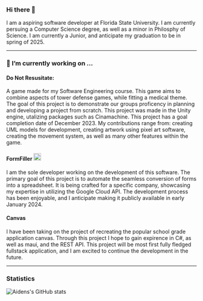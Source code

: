 ### Hi there 👋

I am a aspiring software developer at Florida State University. I am currently persuing a Computer Science degree, as well as a minor in Philosphy of Science. I am currently a Junior, and anticipate my graduation to be in spring of 2025. 
****

### 🔭 I’m currently working on ...

#### Do Not Resusitate: 
A game made for my Software Engineering course. This game aims to combine aspects of tower defense games, while fitting a medical theme. The goal of this project is to demonstrate our groups proficency in planning and developing a project from scratch. This project was made in the Unity engine, utalizing packages such as Cinamachine. This project has a goal completion date of December 2023. My contributions range from: creating UML models for development, creating artwork using pixel art software, creating the movement system, as well as many other features within the game. 

#### FormFiller <img src="https://static.vecteezy.com/system/resources/previews/027/179/355/non_2x/google-sheet-spreadsheet-icon-logo-symbol-free-png.png" width="20" height="20" alt="Sheets Logo">
I am the sole developer working on the development of this software. The primary goal of this project is to automate the seamless conversion of forms into a spreadsheet. It is being crafted for a specific company, showcasing my expertise in utilizing the Google Cloud API. The development process has been enjoyable, and I anticipate making it publicly available in early January 2024.

#### Canvas
I have been taking on the project of recreating the popular school grade application canvas. Through this project I hope to gain expirence in C#, as well as maui, and the REST API. This project will be most first fully fledged fullstack application, and I am excited to continue the development in the future. 

****

### Statistics 

![Aidens's GitHub stats](https://github-readme-stats.vercel.app/api?username=awa03&show_icons=true&theme=transparent)

<!--
**awa03/awa03** is a ✨ _special_ ✨ repository because its `README.md` (this file) appears on your GitHub profile.

Here are some ideas to get you started:

- 🔭 I’m currently working on ...
- 🌱 I’m currently learning ...
- 👯 I’m looking to collaborate on ...
- 🤔 I’m looking for help with ...
- 💬 Ask me about ...
- 📫 How to reach me: ...
- 😄 Pronouns: ...
- ⚡ Fun fact: ...
-->
